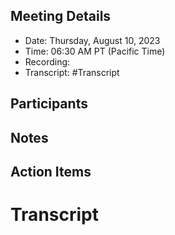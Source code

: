 ## **Meeting Details**

* Date: Thursday, August 10, 2023
* Time: 06:30 AM PT (Pacific Time)
* Recording:  
* Transcript: #Transcript

##  **Participants**



## **Notes**



## **Action Items**



# **Transcript**
